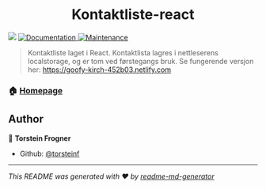 <h1 align="center">Kontaktliste-react</h1>
<p>
  <img src="https://img.shields.io/badge/version-0.1.0-blue.svg?cacheSeconds=2592000" />
  <a href="https://github.com/torsteinf/kontaktliste-react#readme">
    <img alt="Documentation" src="https://img.shields.io/badge/documentation-yes-brightgreen.svg" target="_blank" />
  </a>
  <a href="https://github.com/torsteinf/kontaktliste-react/graphs/commit-activity">
    <img alt="Maintenance" src="https://img.shields.io/badge/Maintained%3F-yes-green.svg" target="_blank" />
  </a>
</p>

> Kontaktliste laget i React. Kontaktlista lagres i nettleserens localstorage, og er tom ved førstegangs bruk. Se fungerende versjon her: https://goofy-kirch-452b03.netlify.com

### 🏠 [Homepage](https://github.com/torsteinf/kontaktliste-react)


## Author

👤 **Torstein Frogner**

* Github: [@torsteinf](https://github.com/torsteinf)

***
_This README was generated with ❤️ by [readme-md-generator](https://github.com/kefranabg/readme-md-generator)_